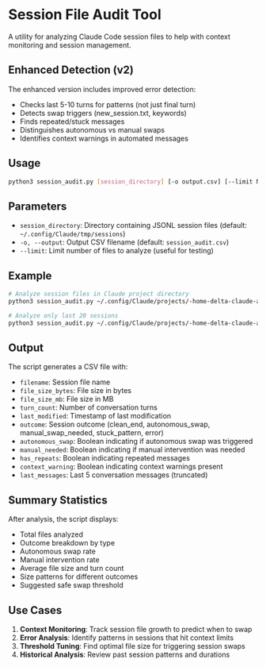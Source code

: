 # Session File Audit Tool

A utility for analyzing Claude Code session files to help with context monitoring and session management.

## Enhanced Detection (v2)

The enhanced version includes improved error detection:
- Checks last 5-10 turns for patterns (not just final turn)
- Detects swap triggers (new_session.txt, keywords)
- Finds repeated/stuck messages
- Distinguishes autonomous vs manual swaps
- Identifies context warnings in automated messages

## Usage

```bash
python3 session_audit.py [session_directory] [-o output.csv] [--limit N]
```

## Parameters

- `session_directory`: Directory containing JSONL session files (default: `~/.config/Claude/tmp/sessions`)
- `-o, --output`: Output CSV filename (default: `session_audit.csv`)
- `--limit`: Limit number of files to analyze (useful for testing)

## Example

```bash
# Analyze session files in Claude project directory
python3 session_audit.py ~/.config/Claude/projects/-home-delta-claude-autonomy-platform

# Analyze only last 20 sessions
python3 session_audit.py ~/.config/Claude/projects/-home-delta-claude-autonomy-platform --limit 20 -o recent_sessions.csv
```

## Output

The script generates a CSV file with:
- `filename`: Session file name
- `file_size_bytes`: File size in bytes
- `file_size_mb`: File size in MB
- `turn_count`: Number of conversation turns
- `last_modified`: Timestamp of last modification
- `outcome`: Session outcome (clean_end, autonomous_swap, manual_swap_needed, stuck_pattern, error)
- `autonomous_swap`: Boolean indicating if autonomous swap was triggered
- `manual_needed`: Boolean indicating if manual intervention was needed
- `has_repeats`: Boolean indicating repeated messages
- `context_warning`: Boolean indicating context warnings present
- `last_messages`: Last 5 conversation messages (truncated)

## Summary Statistics

After analysis, the script displays:
- Total files analyzed
- Outcome breakdown by type
- Autonomous swap rate
- Manual intervention rate
- Average file size and turn count
- Size patterns for different outcomes
- Suggested safe swap threshold

## Use Cases

1. **Context Monitoring**: Track session file growth to predict when to swap
2. **Error Analysis**: Identify patterns in sessions that hit context limits
3. **Threshold Tuning**: Find optimal file size for triggering session swaps
4. **Historical Analysis**: Review past session patterns and durations